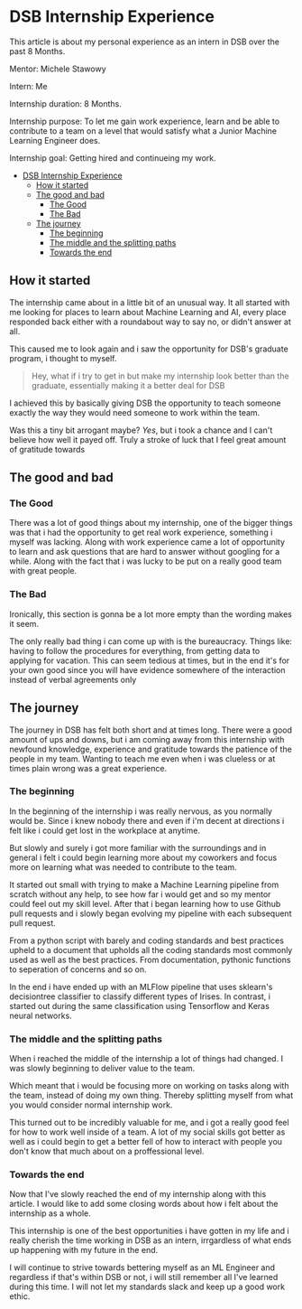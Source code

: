 # DSB Internship Experience

This article is about my personal experience as an intern in DSB over the past 8 Months.

Mentor: Michele Stawowy

Intern: Me

Internship duration: 8 Months.

Internship purpose: To let me gain work experience, learn and be able to contribute to a team on a level that would satisfy what a Junior Machine Learning Engineer does.

Internship goal: Getting hired and continueing my work.

- [DSB Internship Experience](#dsb-internship-experience)
  - [How it started](#how-it-started)
  - [The good and bad](#the-good-and-bad)
    - [The Good](#the-good)
    - [The Bad](#the-bad)
  - [The journey](#the-journey)
    - [The beginning](#the-beginning)
    - [The middle and the splitting paths](#the-middle-and-the-splitting-paths)
    - [Towards the end](#towards-the-end)

## How it started

The internship came about in a little bit of an unusual way.
It all started with me looking for places to learn about Machine Learning and AI, every place responded back either with a roundabout way to say no, or didn't answer at all.

This caused me to look again and i saw the opportunity for DSB's graduate program, i thought to myself.

> Hey, what if i try to get in but make my internship look better than the graduate, essentially making it a better deal for DSB

I achieved this by basically giving DSB the opportunity to teach someone exactly the way they would need someone to work within the team.

Was this a tiny bit arrogant maybe? *Yes*, but i took a chance and I can't believe how well it payed off.
Truly a stroke of luck that I feel great amount of gratitude towards

## The good and bad

### The Good

There was a lot of good things about my internship, one of the bigger things was that i had the opportunity to get real work experience, something i myself was lacking. 
Along with work experience came a lot of opportunity to learn and ask questions that are hard to answer without googling for a while.
Along with the fact that i was lucky to be put on a really good team with great people.

### The Bad

Ironically, this section is gonna be a lot more empty than the wording makes it seem.

The only really bad thing i can come up with is the bureaucracy.
Things like: having to follow the procedures for everything, from getting data to applying for vacation.
This can seem tedious at times, but in the end it's for your own good since you will have evidence somewhere of the interaction instead of verbal agreements only

## The journey

The journey in DSB has felt both short and at times long. There were a good amount of ups and downs, but i am coming away from this internship with newfound knowledge, experience and gratitude towards the patience of the people in my team. Wanting to teach me even when i was clueless or at times plain wrong was a great experience.

### The beginning

In the beginning of the internship i was really nervous, as you normally would be.
Since i knew nobody there and even if i'm decent at directions i felt like i could get lost in the workplace at anytime.

But slowly and surely i got more familiar with the surroundings and in general i felt i could begin learning more about my coworkers and focus more on learning what was needed to contribute to the team.

It started out small with trying to make a Machine Learning pipeline from scratch without any help, to see how far i would get and so my mentor could feel out my skill level.
After that i began learning how to use Github pull requests and i slowly began evolving my pipeline with each subsequent pull request.

From a python script with barely and coding standards and best practices upheld to a document that upholds all the coding standards most commonly used as well as the best practices.
From documentation, pythonic functions to seperation of concerns and so on.

In the end i have ended up with an MLFlow pipeline that uses sklearn's decisiontree classifier to classify different types of Irises.
In contrast, i started out during the same classification using Tensorflow and Keras neural networks.

### The middle and the splitting paths

When i reached the middle of the internship a lot of things had changed.
I was slowly beginning to deliver value to the team.

Which meant that i would be focusing more on working on tasks along with the team, instead of doing my own thing. Thereby splitting myself from what you would consider normal internship work.

This turned out to be incredibly valuable for me, and i got a really good feel for how to work well inside of a team. 
A lot of my social skills got better as well as i could begin to get a better fell of how to interact with people you don't know that much about on a proffessional level.

### Towards the end

Now that I've slowly reached the end of my internship along with this article. 
I would like to add some closing words about how i felt about the internship as a whole.

This internship is one of the best opportunities i have gotten in my life and i really cherish the time working in DSB as an intern, irrgardless of what ends up happening with my future in the end.

I will continue to strive towards bettering myself as an ML Engineer and regardless if that's within DSB or not, i will still remember all I've learned during this time. 
I will not let my standards slack and keep up a good work ethic.
